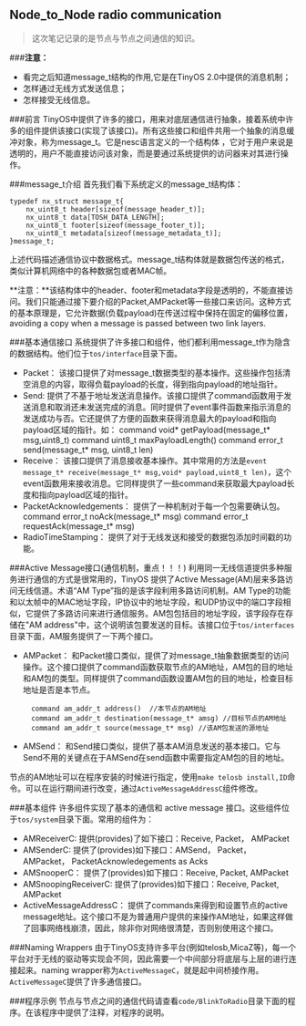 ## Node_to_Node radio communication
 
> 这次笔记记录的是节点与节点之间通信的知识。
 
###**注意：**

- 看完之后知道message_t结构的作用,它是在TinyOS 2.0中提供的消息机制；
- 怎样通过无线方式发送信息；
- 怎样接受无线信息。

###前言
TinyOS中提供了许多的接口，用来对底层通信进行抽象，接着系统中许多的组件提供该接口(实现了该接口)。所有这些接口和组件共用一个抽象的消息缓冲对象，称为message_t。它是nesc语言定义的一个结构体
，它对于用户来说是透明的，用户不能直接访问该对象，而是要通过系统提供的访问器来对其进行操作。

###message_t介绍
首先我们看下系统定义的message_t结构体：

	typedef nx_struct message_t{
    	nx_uint8_t header[sizeof(message_header_t)];
		nx_uint8_t data[TOSH_DATA_LENGTH];
		nx_uint8_t footer[sizeof(message_footer_t)];
		nx_uint8_t metadata[sizeof(message_metadata_t)];
	}message_t;

上述代码描述通信协议中数据格式。message_t结构体就是数据包传送的格式，类似计算机网络中的各种数据包或者MAC帧。

**注意：**该结构体中的header、footer和metadata字段是透明的，不能直接访问。我们只能通过接下要介绍的Packet,AMPacket等一些接口来访问。这种方式的基本原理是，它允许数据(负载payload)在传送过程中保持在固定的偏移位置，avoiding a copy when a message is passed between two link layers.

###基本通信接口
系统提供了许多接口和组件，他们都利用message_t作为隐含的数据结构。他们位于`tos/interface`目录下面。

- Packet： 该接口提供了对message_t数据类型的基本操作。这些操作包括清空消息的内容，取得负载payload的长度，得到指向payload的地址指针。
- Send: 提供了不基于地址发送消息操作。该接口提供了command函数用于发送消息和取消还未发送完成的消息。同时提供了event事件函数来指示消息的发送成功与否。它还提供了方便的函数来获得消息最大的payload和指向payload区域的指针。如：
	command void* getPayload(message_t* msg,uint8_t)
	command uint8_t maxPayloadLength()
	command error_t send(message_t* msg, uint8_t len)
- Receive： 该接口提供了消息接收基本操作。其中常用的方法是`event message_t* receive(message_t* msg,void* payload,uint8_t len)`，这个event函数用来接收消息。它同样提供了一些command来获取最大payload长度和指向payload区域的指针。
- PacketAcknowledgements： 提供了一种机制对于每一个包需要确认包。
	command error_t noAck(message_t* msg)
	command error_t requestAck(message_t* msg)
- RadioTimeStamping： 提供了对于无线发送和接受的数据包添加时间戳的功能。

###Active Message接口(通信机制，重点！！！)
利用同一无线信道提供多种服务进行通信的方式是很常用的，TinyOS 提供了Active Message(AM)层来多路访问无线信道。术语“AM Type”指的是该字段利用多路访问机制。AM Type的功能和以太帧中的MAC地址字段，IP协议中的地址字段，和UDP协议中的端口字段相似，它提供了多路访问来进行通信服务。AM包包括目的地址字段，该字段存在存储在"AM address"中，这个说明该包要发送的目标。该接口位于`tos/interfaces`目录下面，AM服务提供了一下两个接口。

- AMPacket： 和Packet接口类似，提供了对message_t抽象数据类型的访问操作。这个接口提供了command函数获取节点的AM地址，AM包的目的地址和AM包的类型。同样提供了command函数设置AM包的目的地址，检查目标地址是否是本节点。

		command am_addr_t address()  //本节点的AM地址
		command am_addr_t destination(message_t* amsg) //目标节点的AM地址
		command am_addr_t source(message_t* msg) //该AM包发送的源地址 
- AMSend： 和Send接口类似，提供了基本AM消息发送的基本接口。它与Send不用的关键点在于AMSend在send函数中需要指定AM包的目的地址。

节点的AM地址可以在程序安装的时候进行指定，使用`make telosb install,ID`命令。可以在运行期间进行改变，通过`ActiveMessageAddressC`组件修改。

###基本组件
许多组件实现了基本的通信和 active message 接口。这些组件位于`tos/system`目录下面。常用的组件为：

- AMReceiverC:  提供(provides)了如下接口：Receive, Packet， AMPacket
- AMSenderC: 提供了(provides)如下接口：AMSend， Packet， AMPacket， PacketAcknowledegements as Acks
- AMSnooperC： 提供了(provides)如下接口：Receive, Packet, AMPacket
- AMSnoopingReceiverC: 提供了(provides)如下接口：Receive, Packet, AMPacket
- ActiveMessageAddressC： 提供了commands来得到和设置节点的active message地址。这个接口不是为普通用户提供的来操作AM地址，如果这样做了回事网络栈崩溃，因此，除非你对网络很清楚，否则别使用这个接口。

###Naming Wrappers
由于TinyOS支持许多平台(例如telosb,MicaZ等)，每一个平台对于无线的驱动等实现会不同，因此需要一个中间部分将底层与上层的进行连接起来。naming wrapper称为`ActiveMessageC`，就是起中间桥接作用。`ActiveMessageC`提供了许多通信接口。

###程序示例
节点与节点之间的通信代码请查看`code/BlinkToRadio`目录下面的程序。在该程序中提供了注释，对程序的说明。
